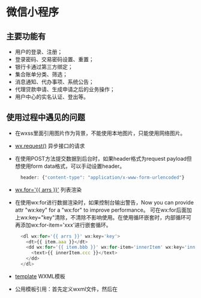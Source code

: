 # 微信小程序

## 主要功能有

* 用户的登录、注册；
* 登录密码、交易密码设置、重置；
* 银行卡通过第三方绑定；
* 集合账单分类、筛选；
* 消息通知、代办事项、系统公告；
* 代理贷款申请、生成申请之后的业务操作；
* 用户中心的实名认证、登出等。


## 使用过程中遇见的问题

* 在wxss里面引用图片作为背景，不能使用本地图片，只能使用网络图片。

* [wx.request()](https://developers.weixin.qq.com/miniprogram/dev/api/network-request.html#wxrequestobject)  异步接口的请求
* 在使用POST方法提交数据到后台时，如果header格式为request payload但想使用form data格式，可以手动设置header。

  ```js
    header: {"content-type": "application/x-www-form-urlencoded"}
  ```

* [wx.for='{{ arrs }}'](https://developers.weixin.qq.com/miniprogram/dev/framework/view/wxml/list.htmlt)  列表渲染
* 在使用wx:for进行数据渲染时，如果控制台输出警告，Now you can provide attr "wx:key" for a "wx:for" to improve performance。 可在wx:for后面加上wx:key="key"清除，不清除不影响使用。在使用循环嵌套时，内部循环可再添加wx:for-item='xxx'进行嵌套循环。

  ```js
    <dl wx:for='{{ arrs }}' wx:key='key'>
      <dt>{{ item.aaa }}</dt>
      <dd wx:for='{{ item.bbb }}' wx:for-item='innerItem' wx:key='innerKey'>
        <text>{{ innerItem.ccc }}</text>
      </dd>
    </dl>
  ```
* [template](https://developers.weixin.qq.com/miniprogram/dev/framework/view/wxml/template.html)  WXML模板
* 公用模板引用：首先定义wxml文件，然后在<template name='nav' />标签上添加name属性和值，该值为模板名称。想使用该模板时，现将其引用进来<import src='nav.wxml' />，然后在需要位置插入模板<template is="nav" data="{{...item}}"/>,使用is属性，声明需要的使用的模板，然后将模板所需要的 data 传入。
  
  ```sh
    // 创建模板
    <template name='footer'></template>
    // 使用模板
    <import src='../../../templates/common/footer.wxml' />
    <template is='footer' data='{{ navs }}' />
  ```
  
* [picker](https://developers.weixin.qq.com/miniprogram/dev/component/picker.html)  选择器
* 在使用picker组件时，如果value的值为对象，显示器显示为[object]，可以使用range-key="{{'对象名'}}"来做为显示值。

  ```sh
    <picker mode='selector' value="{{ ...item }}" range="{{ ...item }}" range-key='{{ "value" }}'>
      {{ ...item }}
    </picker>
  ```
  
### 目录解析

  <pre>
    ├── images
    │   ├── icon ==>png图标
    │   └── pic ==>测试等大图
    │   └── svg ==>矢量图标
    ├── node_modules
    ├── pages
    │   ├── agreement
    │   ├── bank
    │   ├── bill
    │   └── index
    │   └── login
    │   └── message
    │   └── order
    │   └── password
    │   └── product
    │   └── reg
    │   └── user
    ├── templates
    │   ├── common   ==>公用模板
    ├── utils
    │   ├── status.js
    │   └── util.js  ==> 公用方法等如：异步请求
    ├── app.js ==> App() 函数用来注册一个小程序，全局变量存放在这
    ├── app.json ==>小程序进行全局配置
    ├── package.json  ==> npm包主要用于编译less
    ├── app.less ==> 基础样式
    ├── gulpfile.js ==> gulp运行文件
  </pre>

### 编译&运行

    $ git clone git@github.com:e-pan/zmt-small-program.git

    $ npm install

    $ gulp less:dev 

项目导入到微信开发者工具，编译...


### 小程序二维码
